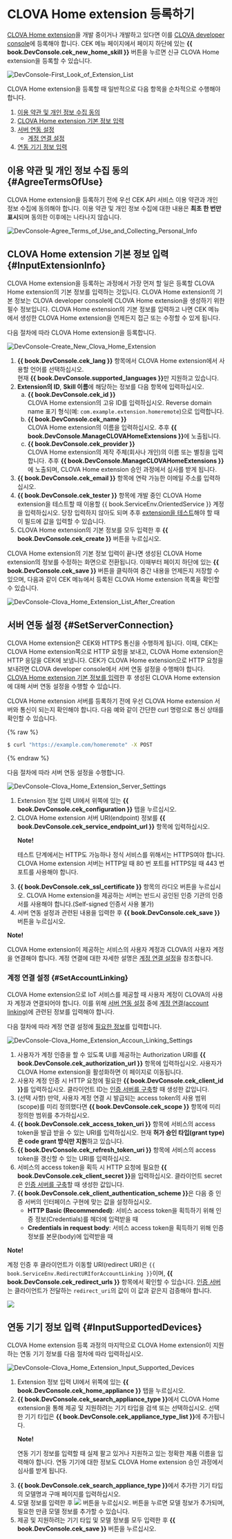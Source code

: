 <!-- Note! This content includes shared parts. Therefore, when you update this, you should beware of synchronization. -->

# CLOVA Home extension 등록하기
[CLOVA Home extension](/Develop/Guides/Build_Clova_Home_Extension.md)을 개발 중이거나 개발하고 있다면 이를 [CLOVA developer console](/DevConsole/ClovaDevConsole_Overview.md)에 등록해야 합니다. CEK 메뉴 페이지에서 페이지 하단에 있는 **{{ book.DevConsole.cek_new_home_skill }}** 버튼을 누르면 신규 CLOVA Home extension을 등록할 수 있습니다.

![DevConsole-First_Look_of_Extension_List](/DevConsole/Assets/Images/DevConsole-First_Look_of_Extension_List.png)

CLOVA Home extension을 등록할 때 일반적으로 다음 항목을 순차적으로 수행해야 합니다.

<ol>
  <li><a href="#AgreeTermsOfUse">이용 약관 및 개인 정보 수집 동의</a></li>
  <li><a href="#InputExtensionInfo">CLOVA Home extension 기본 정보 입력</a></li>
  <li><a href="#SetServerConnection">서버 연동 설정</a>
    <ul>
      <li><a href="#SetAccountLinking">계정 연결 설정</a></li>
    </ul>
  </li>
  <li><a href="#InputSupportedDevices">연동 기기 정보 입력</a></li>
</ol>

<!-- Start of the shared content: AgreeTermsOfUse -->

## 이용 약관 및 개인 정보 수집 동의 {#AgreeTermsOfUse}

CLOVA Home extension을 등록하기 전에 우선 CEK API 서비스 이용 약관과 개인 정보 수집에 동의해야 합니다. 이용 약관 및 개인 정보 수집에 대한 내용은 **최초 한 번만 표시**되며 동의한 이후에는 나타나지 않습니다.

![DevConsole-Agree_Terms_of_Use_and_Collecting_Personal_Info](/DevConsole/Assets/Images/DevConsole-Agree_Terms_of_Use_and_Collecting_Personal_Info.png)

<!-- End of the shared content -->

## CLOVA Home extension 기본 정보 입력 {#InputExtensionInfo}

CLOVA Home extension을 등록하는 과정에서 가장 먼저 할 일은 등록할 CLOVA Home extension의 기본 정보를 입력하는 것입니다. CLOVA Home extension의 기본 정보는 CLOVA developer console에 CLOVA Home extension을 생성하기 위한 필수 정보입니다. CLOVA Home extension의 기본 정보를 입력하고 나면 CEK 메뉴에서 생성한 CLOVA Home extension을 언제든지 접근 또는 수정할 수 있게 됩니다.

다음 절차에 따라 CLOVA Home extension을 등록합니다.

![DevConsole-Create_New_Clova_Home_Extension](/DevConsole/Assets/Images/DevConsole-Create_New_Clova_Home_Extension.png)

<style>
ol>li>ol {
    list-style-type: lower-alpha;
}
</style>

<ol>
  <li><strong>{{ book.DevConsole.cek_lang }}</strong> 항목에서 CLOVA Home extension에서 사용할 언어를 선택하십시오.<br />현재 <strong>{{ book.DevConsole.supported_languages }}</strong>만 지원하고 있습니다.</li>
  <li><strong>Extension의 ID</strong>, <strong>Skill 이름</strong>에 해당하는 정보를 다음 항목에 입력하십시오.
    <ol>
      <li><strong>{{ book.DevConsole.cek_id }}</strong><br />CLOVA Home extension의 고유 ID를 입력하십시오. Reverse domain name 표기 형식(예: <code>com.example.extension.homeremote</code>)으로 입력합니다.</li>
      <li><strong>{{ book.DevConsole.cek_name }}</strong><br />CLOVA Home extension의 이름을 입력하십시오. 추후 <strong>{{ book.DevConsole.ManageCLOVAHomeExtensions }}</strong>에 노출됩니다.</li>
      <li><strong>{{ book.DevConsole.cek_provider }}</strong><br />CLOVA Home extension의 제작 주체(회사나 개인)의 이름 또는 별칭을 입력합니다. 추후 <strong>{{ book.DevConsole.ManageCLOVAHomeExtensions }}</strong>에 노출되며, CLOVA Home extension 승인 과정에서 심사를 받게 됩니다.</li>
    </ol>
  </li>
  <li><strong>{{ book.DevConsole.cek_email }}</strong> 항목에 연락 가능한 이메일 주소를 입력하십시오.</li>
  <li><strong>{{ book.DevConsole.cek_tester }}</strong> 항목에 개발 중인 CLOVA Home extension을 테스트할 때 이용할 {{ book.ServiceEnv.OrientedService }} 계정을 입력하십시오. 당장 입력하지 않아도 되며 추후 <a href="/DevConsole/Guides/Test_Clova_Home_Extension.md">extension을 테스트</a>해야 할 때 이 필드에 값을 입력할 수 있습니다.</li>
  <li>CLOVA Home extension의 기본 정보를 모두 입력한 후 <strong>{{ book.DevConsole.cek_create }}</strong> 버튼을 누르십시오.</li>
</ol>

CLOVA Home extension의 기본 정보 입력이 끝나면 생성된 CLOVA Home extension의 정보를 수정하는 화면으로 전환됩니다. 이때부터 페이지 하단에 있는 **{{ book.DevConsole.cek_save }}** 버튼을 클릭하여 중간 내용을 언제든지 저장할 수 있으며, 다음과 같이 CEK 메뉴에서 등록된 CLOVA Home extension 목록을 확인할 수 있습니다.

![DevConsole-Clova_Home_Extension_List_After_Creation](/DevConsole/Assets/Images/DevConsole-Clova_Home_Extension_List_After_Creation.png)

## 서버 연동 설정 {#SetServerConnection}

CLOVA Home extension은 CEK와 HTTPS 통신을 수행하게 됩니다. 이때, CEK는 CLOVA Home extension쪽으로 HTTP 요청을 보내고, CLOVA Home extension은 HTTP 응답을 CEK에 보냅니다. CEK가 CLOVA Home extension으로 HTTP 요청을 보내려면 CLOVA developer console에서 서버 연동 설정을 수행해야 합니다. [CLOVA Home extension 기본 정보를 입력](#InputExtensionInfo)한 후 생성된 CLOVA Home extension에 대해 서버 연동 설정을 수행할 수 있습니다.

CLOVA Home extension 서버를 등록하기 전에 우선 CLOVA Home extension 서버와 통신이 되는지 확인해야 합니다. 다음 예와 같이 간단한 curl 명령으로 통신 상태를 확인할 수 있습니다.

{% raw %}
```bash
$ curl "https://example.com/homeremote" -X POST
```
{% endraw %}

다음 절차에 따라 서버 연동 설정을 수행합니다.

![DevConsole-Clova_Home_Extension_Server_Settings](/DevConsole/Assets/Images/DevConsole-Clova_Home_Extension_Server_Settings.png)

<ol>
  <li>Extension 정보 입력 UI에서 위쪽에 있는 <strong>{{ book.DevConsole.cek_configuration }}</strong> 탭을 누르십시오.</li>
  <li>CLOVA Home extension 서버 URI(endpoint) 정보를 <strong>{{ book.DevConsole.cek_service_endpoint_url }}</strong> 항목에 입력하십시오.
    <div class="note">
      <p><strong>Note!</strong></p>
      <p>테스트 단계에서는 HTTP도 가능하나 정식 서비스를 위해서는 HTTPS여야 합니다. CLOVA Home extension 서버는 HTTP일 때 80 번 포트를 HTTPS일 때 443 번 포트를 사용해야 합니다.</p>
    </div>
  </li>
  <li><strong>{{ book.DevConsole.cek_ssl_certificate }}</strong> 항목의 라디오 버튼을 누르십시오. CLOVA Home extension을 제공하는 서버는 반드시 공인된 인증 기관의 인증서를 사용해야 합니다.(Self-signed 인증서 사용 불가)</li>
  <li>서버 연동 설정과 관련된 내용을 입력한 후 <strong>{{ book.DevConsole.cek_save }}</strong> 버튼을 누르십시오.</li>
</ol>

<div class="Note">
  <p><strong>Note!</strong></p>
  <p>CLOVA Home extension이 제공하는 서비스의 사용자 계정과 CLOVA의 사용자 계정을 연결해야 합니다. 계정 연결에 대한 자세한 설명은 <a href="#SetAccountLinking">계정 연결 설정</a>을 참조합니다.</p>
</div>

### 계정 연결 설정 {#SetAccountLinking}

CLOVA Home extension으로 IoT 서비스를 제공할 때 사용자 계정이 CLOVA의 사용자 계정과 연결되어야 합니다. 이를 위해 [서버 연동 설정](#SetServerConnection) 중에 [계정 연결(account linking)](/Develop/Guides/Link_User_Account.md)에 관련된 정보를 입력해야 합니다.

다음 절차에 따라 계정 연결 설정에 [필요한 정보](/Develop/Guides/Link_User_Account.md#RegisterAccountLinkingInfo)를 입력합니다.

![DevConsole-Clova_Home_Extension_Accoun_Linking_Settings](/DevConsole/Assets/Images/DevConsole-Clova_Home_Extension_Accoun_Linking_Settings.png)

<ol>
  <li>사용자가 계정 인증을 할 수 있도록 UI를 제공하는 Authorization URI를 <strong>{{ book.DevConsole.cek_authorization_url }}</strong> 항목에 입력하십시오. 사용자가 CLOVA Home extension을 활성화하면 이 페이지로 이동됩니다.</li>
  <li>사용자 계정 인증 시 HTTP 요청에 필요한 <strong>{{ book.DevConsole.cek_client_id }}</strong>를 입력하십시오. 클라이언트 ID는 <a href="/Develop/Guides/Link_User_Account.md#BuildAuthServer">인증 서버를 구축</a>할 때 생성한 값입니다.</li>
  <li>(선택 사항) 만약, 사용자 계정 연결 시 발급되는 access token의 사용 범위(scope)를 미리 정의했다면 <strong>{{ book.DevConsole.cek_scope }}</strong> 항목에 미리 정의한 범위를 추가하십시오.</li>
  <li><strong>{{ book.DevConsole.cek_access_token_uri }}</strong> 항목에 서비스의 access token을 발급 받을 수 있는 URI를 입력하십시오. 현재 <strong>허가 승인 타입(grant type)은 code grant 방식만 지원</strong>하고 있습니다.</li>
  <li><strong>{{ book.DevConsole.cek_refresh_token_uri }}</strong> 항목에 서비스의 access token을 갱신할 수 있는 URI를 입력하십시오.</li>
  <li>서비스의 access token을 획득 시 HTTP 요청에 필요한 <strong>{{ book.DevConsole.cek_client_secret }}</strong>을 입력하십시오. 클라이언트 secret은 <a href="/Develop/Guides/Link_User_Account.md#BuildAuthServer">인증 서버를 구축</a>할 때 생성한 값입니다.</li>
  <li><strong>{{ book.DevConsole.cek_client_authentication_scheme }}</strong>은 다음 중 인증 서버의 인터페이스 구현에 맞는 값을 설정하십시오.
    <ul>
      <li><strong>HTTP Basic (Recommended)</strong>: 서비스 access token을 획득하기 위해 인증 정보(Credentials)를 헤더에 입력받을 때</li>
      <li><strong>Credentials in request body</strong>: 서비스 access token을 획득하기 위해 인증 정보를 본문(body)에 입력받을 때</li>
    </ul>
  </li>
</ol>

<div id="RedirectURI" class="note">
  <p><strong>Note!</strong></p>
  <p>계정 인증 후 클라이언트가 이동할 URI(redirect URI)은 <code>{{ book.ServiceEnv.RedirectURIforAccountLinking }}</code>이며, <strong>{{ book.DevConsole.cek_redirect_urls }}</strong> 항목에서 확인할 수 있습니다.</strong> <a href="/Develop/Guides/Link_User_Account.md#BuildAuthServer">인증 서버</a>는 클라이언트가 전달하는 <code>redirect_uri</code>의 값이 이 값과 같은지 검증해야 합니다.</p>
  <img src="/DevConsole/Assets/Images/DevConsole-Redirect_URI_for_Extension_Accoun_Linking.png" />
</div>

## 연동 기기 정보 입력 {#InputSupportedDevices}

CLOVA Home extension 등록 과정의 마지막으로 CLOVA Home extension이 지원하는 연동 기기 정보를 다음 절차에 따라 입력하십시오.

![DevConsole-Clova_Home_Extension_Input_Supported_Devices](/DevConsole/Assets/Images/DevConsole-Clova_Home_Extension_Input_Supported_Devices.png)

<ol>
  <li>Extension 정보 입력 UI에서 위쪽에 있는 <strong>{{ book.DevConsole.cek_home_appliance }}</strong> 탭을 누르십시오.</li>
  <li><strong>{{ book.DevConsole.cek_search_appliance_type }}</strong>에서 CLOVA Home extension을 통해 제공 및 지원하려는 기기 타입을 검색 또는 선택하십시오. 선택한 기기 타입은 <strong>{{ book.DevConsole.cek_appliance_type_list }}</strong>에 추가됩니다.
    <div class="note">
    <p><strong>Note!</strong></p>
    <p>연동 기기 정보를 입력할 때 실제 팔고 있거나 지원하고 있는 정확한 제품 이름을 입력해야 합니다. 연동 기기에 대한 정보도 CLOVA Home extension 승인 과정에서 심사를 받게 됩니다.</p>
   </div>
  </li>
  <li><strong>{{ book.DevConsole.cek_search_appliance_type }}</strong>에서 추가한 기기 타입의 모델명과 구매 페이지를 입력하십시오.</li>
  <li>모델 정보를 입력한 후 <img class="inlineImage" src="/DevConsole/Assets/Images/DevConsole-Plus_Button.png" /> 버튼을 누르십시오. 버튼을 누르면 모델 정보가 추가되며, 필요한 만큼 모델 정보를 추가할 수 있습니다.</li>
  <li>제공 및 지원하려는 기기 타입 및 모델 정보를 모두 입력한 후 <strong>{{ book.DevConsole.cek_save }}</strong> 버튼을 누르십시오.</li>
</ol>
